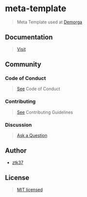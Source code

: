 # meta-template

> Meta Template used at [Demorga](https://github.com/demorga)

## Documentation

> [Visit](https://demoga.github.io/website/docs)

## Community

### Code of Conduct

> [See](https://github.com/demorga/community/blob/master/.github/CODE_OF_CONDUCT.md#contributor-covenant-code-of-conduct) Code of Conduct

### Contributing

> [See](https://github.com/demorga/community/.github/CONTRIBUTING.md#contributing-guidelines) Contributing Guidelines

### Discussion

> [Ask a Question](https://github.com/demorga/community/discussions)

## Author

- [ztk37](https://github.com/ztk37)

## License

> [MIT licensed](./LICENSE)
